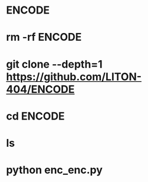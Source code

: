 # ENCODE


# rm -rf ENCODE

# git clone --depth=1 https://github.com/LITON-404/ENCODE

# cd ENCODE

# ls

# python enc_enc.py
